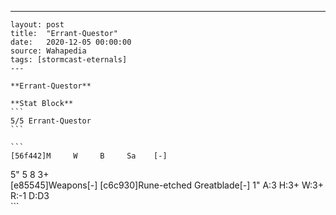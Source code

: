 ---
    layout: post
    title:  "Errant-Questor"
    date:   2020-12-05 00:00:00
    source: Wahapedia
    tags: [stormcast-eternals]
    ---
    
    **Errant-Questor**
    
    **Stat Block**
    ```
    5/5 Errant-Questor
    ```
    
    ```
    [56f442]M     W     B     Sa    [-]
5"    5     8     3+    
[e85545]Weapons[-]
[c6c930]Rune-etched Greatblade[-]
1"     A:3    H:3+   W:3+   R:-1   D:D3  
    ```
    
    
    